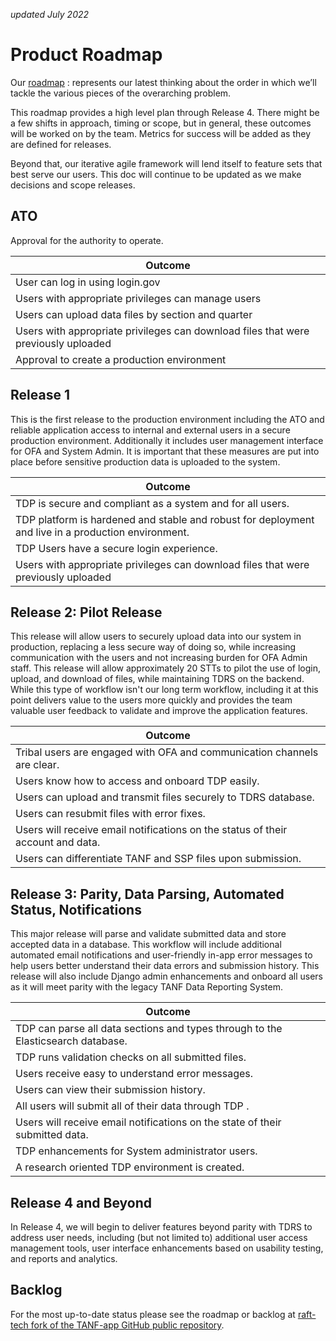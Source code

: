 _updated July 2022_
# Product Roadmap
Our [roadmap](https://app.mural.co/t/raft2792/m/raft2792/1649193957647/f8656ffaae4f5dfd47017eb981b04ff2ab7e792d?fromVisitorModal=true&sender=uc514273731b3f70763f30539) : represents our latest thinking about the order in which we’ll tackle the various pieces of the overarching problem.

This roadmap provides a high level plan through Release 4. There might be a few shifts in approach, timing or scope, but in general, these outcomes will be worked on by the team. Metrics for success will be added as they are defined for releases.

Beyond that, our iterative agile framework will lend itself to feature sets that best serve our users. This doc will continue to be updated as we make decisions and scope releases. 

## ATO  
Approval for the authority to operate. 

| Outcome | 
| -------- |
| User can log in using login.gov |
| Users with appropriate privileges can manage users | 
| Users can upload data files by section and quarter | 
| Users with appropriate privileges can download files that were previously uploaded     | 
| Approval to create a production environment |

## Release 1  
This is the first release to the production environment including the ATO and reliable application access to internal and external users in a secure production environment. Additionally it includes user management interface for OFA and System Admin. It is important that these measures are put into place before sensitive production data is uploaded to the system.

| Outcome | 
| -------- | 
| TDP is secure and compliant as a system and for all users. |
| TDP platform is hardened and stable and robust for deployment and live in a production environment. |
| TDP Users have a secure login experience. |
| Users with appropriate privileges can download files that were previously uploaded     |


## Release 2: Pilot Release
This release will allow users to securely upload data into our system in production, replacing a less secure way of doing so, while increasing communication with the users and not increasing burden for OFA Admin staff. This release will allow approximately 20 STTs to pilot the use of login, upload, and download of files, while maintaining TDRS on the backend. While this type of workflow isn't our long term workflow, including it at this point delivers value to the users more quickly and provides the team valuable user feedback to validate and improve the application features. 


| Outcome |
| -------- | 
| Tribal users are engaged with OFA and communication channels are clear. |
| Users know how to access and onboard TDP easily. |
| Users can upload and transmit files securely to TDRS database. |
| Users can resubmit files with error fixes. |
| Users will receive email notifications on the status of their account and data. |
| Users can differentiate TANF and SSP files upon submission. |



## Release 3: Parity, Data Parsing, Automated Status, Notifications
This major release will parse and validate submitted data and store accepted data in a database. This workflow will include additional automated email notifications and user-friendly in-app error messages to help users better understand their data errors and submission history. This release will also include Django admin enhancements and onboard all users as it will meet parity with the legacy TANF Data Reporting System.

| Outcome |
| -------- | 
| TDP can parse all data sections and types through to the Elasticsearch database. |
| TDP runs validation checks on all submitted files. |
| Users receive easy to understand error messages. |
| Users can view their submission history. |
| All users will submit all of their data through TDP . |
| Users will receive email notifications on the state of their submitted data. |
| TDP enhancements for System administrator users. |
| A research oriented TDP environment is created. |


## Release 4 and Beyond
In Release 4, we will begin to deliver features beyond parity with TDRS to address user needs, including (but not limited to) additional user access management tools, user interface enhancements based on usability testing, and reports and analytics. 

## Backlog
For the most up-to-date status please see the roadmap or backlog at [raft-tech fork of the TANF-app GitHub public repository](https://github.com/raft-tech/TANF-app/issues).
